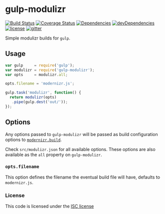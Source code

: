 # gulp-modulizr
[![Build Status](https://img.shields.io/travis/romeovs/gulp-modulizr.svg?style=flat-square)][travis]
[![Coverage Status](https://img.shields.io/coveralls/romeovs/gulp-modulizr.svg?style=flat-square)][coveralls]
[![Dependencies](https://img.shields.io/david/romeovs/gulp-modulizr.svg?style=flat-square)][david]
[![devDependencies](https://img.shields.io/david/dev/romeovs/gulp-modulizr.svg?style=flat-square)][david-dev]
[![license](https://img.shields.io/badge/license-ISC-373737.svg?style=flat-square)][license]
[![gitter](https://img.shields.io/badge/GITTER-join%20chat%20→-00d86e.svg?style=flat-square)][gitter]

Simple modulizr builds for `gulp`.

## Usage
```js
var gulp     = require('gulp');
var modulizr = require('gulp-modulizr');
var opts     = modulizr.all;

opts.filename = 'modernizr.js';

gulp.task('modulizr', function() {
  return modulizr(opts)
   .pipe(gulp.dest('out/'));
});
```

## Options
Any options passed to `gulp-modulizr` will be passed
as build configuration options to
[`modernizr.build`](https://github.com/Modernizr/Modernizr#building).

Check `src/modulizr.json` for all available options.  These options
are also available as the `all` property on `gulp-modulizr`.

### `opts.filename`
This option defines the filename the eventual build file will have,
defaults to `modernizr.js`.

### License
This code is licensed under the [ISC license][license]

[travis]:    https://travis-ci.org/romeovs/gulp-modulizr
[coveralls]: https://coveralls.io/r/romeovs/gulp-modulizr?branch=master
[david]:     https://david-dm.org/romeovs/gulp-modulizr#info=dependencies
[david-dev]: https://david-dm.org/romeovs/gulp-modulizr#info=devDependencies
[gitter]:    https://gitter.im/romeovs/gulp-modulizr?utm_source=badge&utm_medium=badge&utm_campaign=pr-badge&utm_content=badge
[license]:   ./LICENSE
